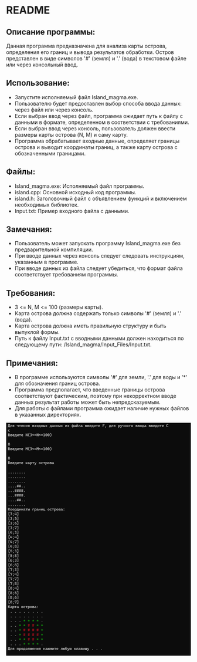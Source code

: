 # README
## Описание программы:
Данная программа предназначена для анализа карты острова, определения его границ и вывода результатов обработки. Остров представлен в виде символов '#' (земля) и '.' (вода) в текстовом файле или через консольный ввод.

## Использование:
* Запустите исполняемый файл Island_magma.exe.
* Пользователю будет предоставлен выбор способа ввода данных: через файл или через консоль.
* Если выбран ввод через файл, программа ожидает путь к файлу с данными в формате, определенном в соответствии с требованиями.
* Если выбран ввод через консоль, пользователь должен ввести размеры карты острова (N, M) и саму карту.
* Программа обрабатывает входные данные, определяет границы острова и выводит координаты границ, а также карту острова с обозначенными границами.

## Файлы:
* Island_magma.exe: Исполняемый файл программы.
* island.cpp: Основной исходный код программы.
* island.h: Заголовочный файл с объявлением функций и включением необходимых библиотек.
* Input.txt: Пример входного файла с данными.

## Замечания:
* Пользователь может запускать программу Island_magma.exe без предварительной компиляции.
* При вводе данных через консоль следует следовать инструкциям, указанным в программе.
* При вводе данных из файла следует убедиться, что формат файла соответствует требованиям программы.

## Требования:
* 3 <= N, M <= 100 (размеры карты).
* Карта острова должна содержать только символы '#' (земля) и '.' (вода).
* Карта острова должна иметь правильную структуру и быть выпуклой формы.
* Путь к файлу Input.txt с вводными данными должен находиться по следующему пути: /Island_magma/Input_Files/Input.txt.

## Примечания:
* В программе используются символы '#' для земли, '.' для воды и '*' для обозначения границ острова.
* Программа предполагает, что введенные границы острова соответствуют фактическим, поэтому при некорректном вводе данных результат работы может быть непредсказуемым.
* Для работы с файлами программа ожидает наличие нужных файлов в указанных директориях.


![alt text](https://github.com/serezzka/Island/blob/main/Images/img1.png)

